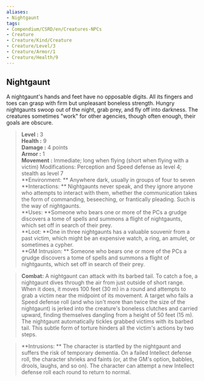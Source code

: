 ```yaml
---
aliases:
- Nightgaunt
tags:
- Compendium/CSRD/en/Creatures-NPCs
- Creature
- Creature/Kind/Creature
- Creature/Level/3
- Creature/Armor/1
- Creature/Health/9
---
```


  
## Nightgaunt  
A nightgaunt's hands and feet have no opposable digits. All its fingers and toes can grasp with firm but unpleasant boneless strength. Hungry nightgaunts swoop out of the night, grab prey, and fly off into darkness. The creatures sometimes "work" for other agencies, though often enough, their goals are obscure.  

  
> **Level :** 3  
> **Health :** 9  
> **Damage :** 4 points  
> **Armor :** 1  
> **Movement :** Immediate; long when flying (short when flying with a victim) Modifications: Perception and Speed defense as level 4; stealth as level 7  
> **Environment: ** Anywhere dark, usually in groups of four to seven  
> **Interactions: ** Nightgaunts never speak, and they ignore anyone who attempts to interact with them, whether the communication takes the form of commanding, beseeching, or frantically pleading. Such is the way of nightgaunts.  
> **Uses: **Someone who bears one or more of the PCs a grudge discovers a tome of spells and summons a flight of nightgaunts, which set off in search of their prey.  
> **Loot: **One in three nightgaunts has a valuable souvenir from a past victim, which might be an expensive watch, a ring, an amulet, or sometimes a cypher.  
> **GM Intrusion: ** Someone who bears one or more of the PCs a grudge discovers a tome of spells and summons a flight of nightgaunts, which set off in search of their prey.  

> **Combat:** 
> A nightgaunt can attack with its barbed tail. To catch a foe, a nightgaunt dives through the air from just outside of short range. When it does, it moves 100 feet (30 m) in a round and attempts to grab a victim near the midpoint of its movement. A target who fails a Speed defense roll (and who isn't more than twice the size of the nightgaunt) is jerked into the creature's boneless clutches and carried upward, finding themselves dangling from a height of 50 feet (15 m). The nightgaunt automatically tickles grabbed victims with its barbed tail. This subtle form of torture hinders all the victim's actions by two steps.  
  

> **Intrusions: ** 
> The character is startled by the nightgaunt and suffers the risk of temporary dementia. On a failed Intellect defense roll, the character shrieks and faints (or, at the GM's option, babbles, drools, laughs, and so on). The character can attempt a new Intellect defense roll each round to return to normal.  
